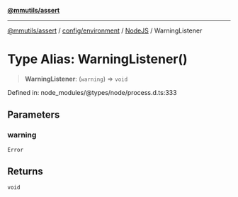 [**@mmutils/assert**](../../../../../README.md)

***

[@mmutils/assert](../../../../../modules.md) / [config/environment](../../../README.md) / [NodeJS](../README.md) / WarningListener

# Type Alias: WarningListener()

> **WarningListener**: (`warning`) => `void`

Defined in: node\_modules/@types/node/process.d.ts:333

## Parameters

### warning

`Error`

## Returns

`void`
